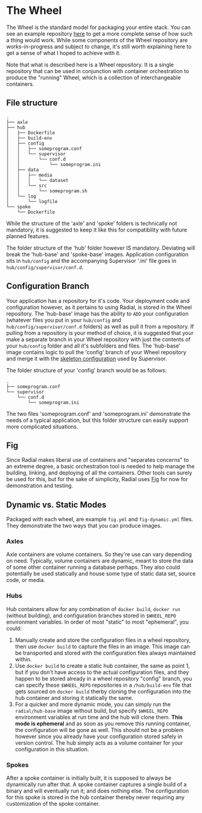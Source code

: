 # The Wheel

The Wheel is the standard model for packaging your entire stack. You can see an
example repository [here](https://github.com/radial/template-wheel) to get a
more complete sense of how such a thing would work. While some components of the
Wheel repository are works-in-progress and subject to change, it's still worth
explaining here to get a sense of what I hoped to achieve with it.

Note that what is described here is a Wheel repository. It is a single
repository that can be used in conjunction with container orchestration to
produce the "running" Wheel, which is a collection of interchangeable containers.

## File structure

```
.
├── axle
├── hub
│   ├── Dockerfile
│   ├── build-env
│   ├── config
│   │   ├── someprogram.conf
│   │   └── supervisor
│   │       └── conf.d
│   │           └── someprogram.ini
│   ├── data
│   │   ├── media
│   │   │   └── dataset
│   │   └── src
│   │       └── someprogram.sh
│   └── log
│       └── logfile
└── spoke
    └── Dockerfile
```

While the structure of the 'axle' and 'spoke' folders is technically not
mandatory, it is suggested to keep it like this for compatibility with future
planned features. 

The folder structure of the 'hub' folder however IS mandatory. Deviating will
break the 'hub-base' and 'spoke-base' images. Application configuration sits in
`hub/config` and the accompanying Supervisor '.ini' file goes in
`hub/config/supervisor/conf.d`.

## Configuration Branch

Your application has a repository for it's code. Your deployment code and
configuration however, as it pertains to using Radial, is stored in the
Wheel repository. The 'hub-base' image has the ability to `ADD` your
configuration (whatever files you put in your `hub/config` and
`hub/config/supervisor/conf.d` folders) as well as pull it from a repository. If
pulling from a repository is your method of choice, it is suggested that your
make a separate branch in your Wheel repository with just the contents of your
`hub/config` folder and all it's subfolders and files. The 'hub-base' image
contains logic to pull the 'config' branch of your Wheel repository and merge it
with the [skeleton configuration][config-supervisor] used by Supervisor.

The folder structure of your 'config' branch would be as follows:

```
.
├── someprogram.conf
└── supervisor
    └── conf.d
        └── someprogram.ini
```
The two files 'someprogram.conf' and 'someprogram.ini' demonstrate the needs of
a typical application, but this folder structure can easily support more
complicated situations.

[config-supervisor]: https://github.com/radial/config-supervisor

## Fig

Since Radial makes liberal use of containers and "separates concerns" to an
extreme degree, a basic orchestration tool is needed to help manage the
building, linking, and deploying of all the containers. Other tools can surely
be used for this, but for the sake of simplicity, Radial uses [Fig][fig] for now
for demonstration and testing.

[fig]: http://www.fig.sh

## Dynamic vs. Static Modes

Packaged with each wheel, are example `fig.yml` and `fig-dynamic.yml` files.
They demonstrate the two ways that you can produce images. 

### Axles

Axle containers are volume containers. So they're use can vary depending on
need. Typically, volume containers are dynamic, meant to store the data of some
other container running a database perhaps. They also could potentially be used
statically and house some type of static data set, source code, or media.

### Hubs

Hub containers allow for any combination of `docker build`, `docker run`
(without building), and configuration branches stored in `$WHEEL_REPO`
environment variables. In order of most "static" to most "ephemeral", you could:

  1. Manually create and store the configuration files in a wheel repository,
     then use `docker build` to capture the files in an image. This image can be
     transported and stored with the configuration files always maintained
     within.
  2. Use `docker build` to create a static hub container, the same as point 1, but
     if you don't have access to the actual configuration files, and they happen
     to be stored already in a wheel repository "config" branch, you can specify
     these `$WHEEL_REPO` repositories in a `/hub/build-env` file that gets
     sourced on `docker build` therby cloning the configuration into the hub
     container and storing it statically the same.
  3. For a quicker and more dynamic mode, you can simply run the
     `radial/hub-base` image without build, but specify `$WHEEL_REPO`
     environment variables at run time and the hub will clone them. **This mode
     is ephemeral** and as soon as you remove this running container, the
     configuration will be gone as well. This should not be a problem however
     since you already have your configuration stored safely in version control.
     The hub simply acts as a volume container for your configuration in this
     situation.

### Spokes

After a spoke container is initially built, it is supposed to always be
dynamically run after that. A spoke container captures a single build of a
binary and will eventually run it; and does nothing else. The configuration for
this spoke is stored in the hub container thereby never requiring any
customization of the spoke container.
